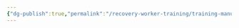 ```yaml
---
{"dg-publish":true,"permalink":"/recovery-worker-training/training-manual/the-godly-worker/"}
---
```


